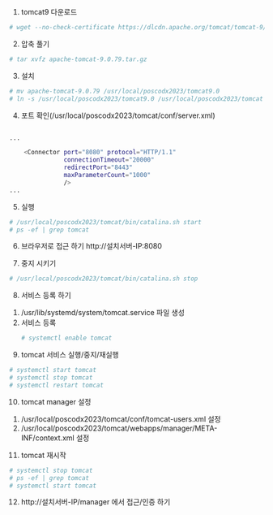 1. tomcat9 다운로드
```sh
# wget --no-check-certificate https://dlcdn.apache.org/tomcat/tomcat-9/v9.0.79/bin/apache-tomcat-9.0.79.tar.gz
```

2. 압축 풀기
```sh
# tar xvfz apache-tomcat-9.0.79.tar.gz
```

3. 설치
```sh
# mv apache-tomcat-9.0.79 /usr/local/poscodx2023/tomcat9.0
# ln -s /usr/local/poscodx2023/tomcat9.0 /usr/local/poscodx2023/tomcat
```

4. 포트 확인(/usr/local/poscodx2023/tomcat/conf/server.xml)
```sh

...

    <Connector port="8080" protocol="HTTP/1.1"
               connectionTimeout="20000"
               redirectPort="8443"
               maxParameterCount="1000"
               />
...

```

5. 실행
```sh
# /usr/local/poscodx2023/tomcat/bin/catalina.sh start
# ps -ef | grep tomcat
```

6. 브라우저로 접근 하기
   http://설치서버-IP:8080

7. 중지 시키기
```sh
# /usr/local/poscodx2023/tomcat/bin/catalina.sh stop
```

8. 서비스 등록 하기
  1) /usr/lib/systemd/system/tomcat.service 파일 생성
  2) 서비스 등록
     ```sh
     # systemctl enable tomcat
     ```
9. tomcat 서비스 실행/중지/재실행
```sh
# systemctl start tomcat
# systemctl stop tomcat
# systemctl restart tomcat
```

10. tomcat manager 설정
  1) /usr/local/poscodx2023/tomcat/conf/tomcat-users.xml 설정
  2) /usr/local/poscodx2023/tomcat/webapps/manager/META-INF/context.xml 설정

11. tomcat 재시작
```sh
# systemctl stop tomcat
# ps -ef | grep tomcat
# systemctl start tomcat
```
12. http://설치서버-IP/manager 에서 접근/인증 하기
